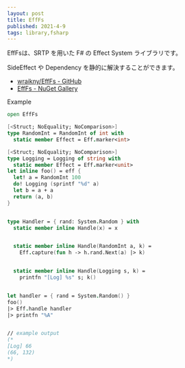 ```yaml
---
layout: post
title: EffFs
published: 2021-4-9
tags: library,fsharp
---
```


EffFsは、SRTP を用いた F# の Effect System ライブラリです。

SideEffect や Dependency を静的に解決することができます。

- [wraikny/EffFs - GitHub](https://github.com/wraikny/EffFs)
- [EffFs - NuGet Gallery](https://www.nuget.org/packages/EffFs/)

<!--more-->

Example

```fsharp
open EffFs

[<Struct; NoEquality; NoComparison>]
type RandomInt = RandomInt of int with
  static member Effect = Eff.marker<int>

[<Struct; NoEquality; NoComparison>]
type Logging = Logging of string with
  static member Effect = Eff.marker<unit>
let inline foo() = eff {
  let! a = RandomInt 100
  do! Logging (sprintf "%d" a)
  let b = a + a
  return (a, b)
}


type Handler = { rand: System.Random } with
  static member inline Handle(x) = x


  static member inline Handle(RandomInt a, k) =
    Eff.capture(fun h -> h.rand.Next(a) |> k)


  static member inline Handle(Logging s, k) =
    printfn "[Log] %s" s; k()


let handler = { rand = System.Random() }
foo()
|> Eff.handle handler
|> printfn "%A"


// example output
(*
[Log] 66
(66, 132)
*)
```
